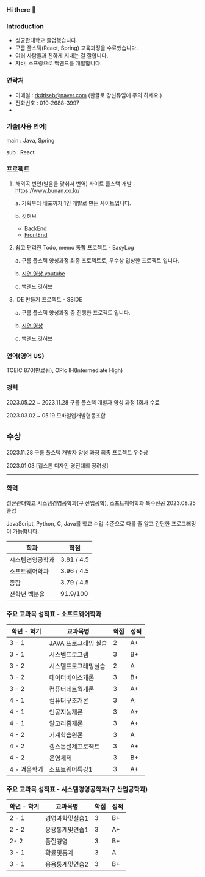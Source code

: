 ### Hi there 👋

### Introduction

- 성균관대학교 졸업했습니다.
- 구름 풀스택(React, Spring) 교육과정을 수료했습니다.
- 여러 사람들과 친하게 지내는 걸 잘합니다.
- 자바, 스프링으로 백엔드를 개발합니다.
  
### 연락처

- 이메일 : rkdtlseb@naver.com (한글로 강신듀임에 주의 하세요.)
- 전화번호 : 010-2688-3997
- 
### 기술[사용 언어]
 main : Java, Spring
 
 sub : React
 
### 프로젝트 

1. 해외곡 번안(발음을 맞춰서 번역) 사이트 풀스택 개발 - https://www.bunan.co.kr/
   
   a. 기획부터 배포까지 1인 개발로 만든 사이트입니다.
   
   b. 깃허브
   - [BackEnd](https://github.com/KangShinGyu98/myBunanBE) 
   - [FrontEnd](https://github.com/KangShinGyu98/myBunanFE) 
   
2. 쉽고 편리한 Todo, memo 통합 프로젝트 - EasyLog
   
   a. 구름 풀스택 양성과정 최종 프로젝트로, 우수상 입상한 프로젝트 입니다.
   
   b. [시연 영상 youtube](https://youtu.be/NIDKg0yNWJs?si=esyT39wzfpUsmYXV) 
   
   c. [백엔드 깃허브](https://github.com/KangShinGyu98/theUltimateTodoApplicationBE) 
   
3. IDE 만들기 프로젝트 - SSIDE
   
   a. 구름 풀스택 양성과정 중 진행한 프로젝트 입니다.
   
   b. [시연 영상](https://www.youtube.com/watch?v=BwM9A1-nh94) 
   
   c. [백엔드 깃허브](https://github.com/Goormkdt-WebIDE/project6sIDE-BE)
   
### 언어(영어 US)

TOEIC 870(만료됨), OPIc IH(Intermediate High)

### 경력
2023.05.22 ~ 2023.11.28 구름 풀스택 개발자 양성 과정 1회차 수료

2023.03.02 ~ 05.19 모바일앱개발협동조합 



## 수상
2023.11.28 구름 풀스택 개발자 양성 과정 최종 프로젝트 우수상

2023.01.03 [캡스톤 디자인 경진대회 장려상]

---

### 학력

성균관대학교 시스템경영공학과(구 산업공학), 소프트웨어학과 복수전공 2023.08.25 졸업

JavaScript, Python, C, Java를 학교 수업 수준으로 다룰 줄 알고 간단한 프로그래밍이 가능합니다. 

| 학과 | 학점 |
| --- | --- |
| 시스템경영공학과 | 3.81 / 4.5 |
| 소프트웨어학과 | 3.96 / 4.5 |
| 총합 | 3.79 / 4.5 |
| 전학년 백분율 | 91.9/100 |

### 주요 교과목 성적표 - 소프트웨어학과

| 학년 - 학기 | 교과목명 | 학점 | 성적 |
| --- | --- | --- | --- |
| 3 - 1 | JAVA 프로그래밍 실습 | 2 | A+ |
| 3 - 1 | 시스템프로그램 | 3  | B+ |
| 3 - 2 | 시스템프로그래밍실습 | 2 | A |
| 3 - 2 | 데이터베이스개론 | 3 | B+ |
| 3 - 2 | 컴퓨터네트웍개론 | 3 | A+ |
| 4 - 1 | 컴퓨터구조개론 | 3 | A |
| 4 - 1 | 인공지능개론 | 3 | A+ |
| 4 - 1 | 알고리즘개론 | 3 | A+ |
| 4 - 2 | 기계학습원론 | 3 | A |
| 4 - 2 | 캡스톤설계프로젝트 | 3 | A+ |
| 4 - 2 | 운영체제 | 3 | B+ |
| 4 - 겨울학기 | 소프트웨어특강1 | 3 | A+ |

### 주요 교과목 성적표 - 시스템경영공학과(구 산업공학과)

| 학년 - 학기 | 교과목명 | 학점 | 성적 |
| --- | --- | --- | --- |
| 2 - 1 | 경영과학및실습1 | 3 | B+ |
| 2 - 2 | 응용통계및연습1 | 3 | A+ |
| 2- 2  | 품질경영 | 3 | B+ |
| 3 - 1 | 확률및통계 | 3 | A |
| 3 - 1 | 응용통계및연습2 | 3 | B+ |
